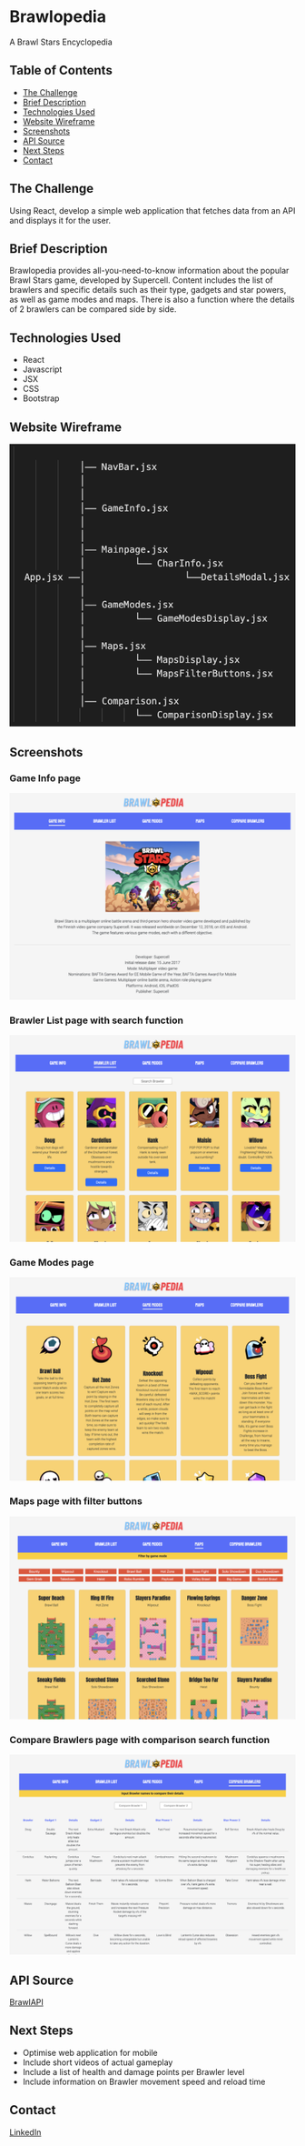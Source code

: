 # Brawlopedia

A Brawl Stars Encyclopedia

## Table of Contents
- [The Challenge](https://github.com/jolynnk/brawlopedia/blob/main/starter-code%202/README.md#the-challenge)
- [Brief Description](https://github.com/jolynnk/brawlopedia#brief-description)
- [Technologies Used](https://github.com/jolynnk/brawlopedia/blob/main/starter-code%202/README.md#technologies-used)
- [Website Wireframe](https://github.com/jolynnk/brawlopedia/blob/main/starter-code%202/README.md#website-wireframe)
- [Screenshots](https://github.com/jolynnk/brawlopedia/blob/main/starter-code%202/README.md#screenshots)
- [API Source](https://github.com/jolynnk/brawlopedia/blob/main/starter-code%202/README.md#api-source)
- [Next Steps](https://github.com/jolynnk/brawlopedia/blob/main/starter-code%202/README.md#next-steps)
- [Contact](https://github.com/jolynnk/brawlopedia/blob/main/starter-code%202/README.md#contact)

## The Challenge

Using React, develop a simple web application that fetches data from an API and displays it for the user.

## Brief Description

Brawlopedia provides all-you-need-to-know information about the popular Brawl Stars game, developed by Supercell. Content includes the list of brawlers and specific details such as their type, gadgets and star powers, as well as game modes and maps. There is also a function where the details of 2 brawlers can be compared side by side.

## Technologies Used

- React
- Javascript
- JSX
- CSS
- Bootstrap

## Website Wireframe

![Brawlopedia Wireframe](BrawlopediaWireframe.png)

## Screenshots

### Game Info page

![Game Info page](GameInfo.png)

### Brawler List page with search function

![Brawler List page with search function](BrawlerList.png)

### Game Modes page

![Game Modes page](GameModes.png)

### Maps page with filter buttons

![Maps page with filter buttons](Maps.png)

### Compare Brawlers page with comparison search function

![Compare Brawlers page with comparison search function](CompareBrawlers.png)

## API Source
[BrawlAPI](https://brawlapi.com/#/)

## Next Steps

- Optimise web application for mobile
- Include short videos of actual gameplay
- Include a list of health and damage points per Brawler level
- Include information on Brawler movement speed and reload time

## Contact

[LinkedIn](https://www.linkedin.com/in/jolynn-khoo/)
